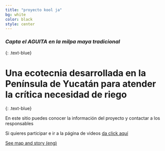 ```yaml
---
title: "proyecto kool ja"
bg: white
color: black
style: center
---
```


### *Capta el AGUITA en la milpa maya tradicional*
{: .text-blue}

<span class="fa-stack subtlecircle" style="font-size:100px; background:rgba(255,166,0,0.1)">
  <i class="fa fa-circle fa-stack-2x text-white"></i>
  <i class="fas fa-hand-holding-water text-blue"></i>
</span>

# Una ecotecnia desarrollada en la Península de Yucatán para atender la crítica necesidad de riego
{: .text-blue}


En este sitio puedes conocer la información del proyecto y contactar a los responsables

Si quieres participar e ir a la página de videos [da click aquí](https://www.youtube.com/watch?v=r0Qxj7Sd5vY)

<span id="forkongithub">
  <a href="{{ site.source_link }}" class="bg-blue">
    See map and story (eng)
  </a>
</span>
